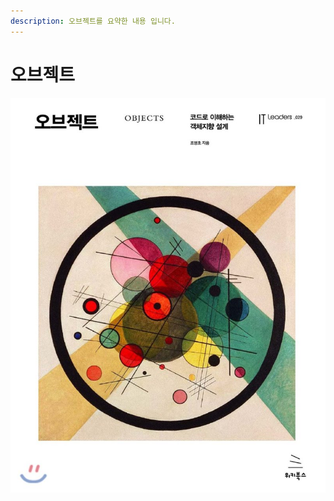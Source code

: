 ```yaml
---
description: 오브젝트를 요약한 내용 입니다.
---
```


# 오브젝트



![](../../.gitbook/assets/800x0%20%281%29%20%281%29.jpg)

